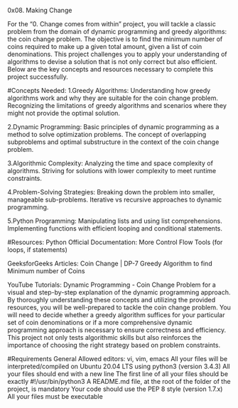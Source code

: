 0x08. Making Change

For the “0. Change comes from within” project, you will tackle a classic problem from the domain of dynamic programming and greedy algorithms: the coin change problem. The objective is to find the minimum number of coins required to make up a given total amount, given a list of coin denominations. This project challenges you to apply your understanding of algorithms to devise a solution that is not only correct but also efficient. Below are the key concepts and resources necessary to complete this project successfully.

#Concepts Needed:
1.Greedy Algorithms:
Understanding how greedy algorithms work and why they are suitable for the coin change problem.
Recognizing the limitations of greedy algorithms and scenarios where they might not provide the optimal solution.

2.Dynamic Programming:
Basic principles of dynamic programming as a method to solve optimization problems.
The concept of overlapping subproblems and optimal substructure in the context of the coin change problem.

3.Algorithmic Complexity:
Analyzing the time and space complexity of algorithms.
Striving for solutions with lower complexity to meet runtime constraints.

4.Problem-Solving Strategies:
Breaking down the problem into smaller, manageable sub-problems.
Iterative vs recursive approaches to dynamic programming.

5.Python Programming:
Manipulating lists and using list comprehensions.
Implementing functions with efficient looping and conditional statements.

#Resources:
Python Official Documentation:
More Control Flow Tools (for loops, if statements)

GeeksforGeeks Articles:
Coin Change | DP-7
Greedy Algorithm to find Minimum number of Coins

YouTube Tutorials:
Dynamic Programming - Coin Change Problem for a visual and step-by-step explanation of the dynamic programming approach.
By thoroughly understanding these concepts and utilizing the provided resources, you will be well-prepared to tackle the coin change problem. You will need to decide whether a greedy algorithm suffices for your particular set of coin denominations or if a more comprehensive dynamic programming approach is necessary to ensure correctness and efficiency. This project not only tests algorithmic skills but also reinforces the importance of choosing the right strategy based on problem constraints.

#Requirements
General
Allowed editors: vi, vim, emacs
All your files will be interpreted/compiled on Ubuntu 20.04 LTS using python3 (version 3.4.3)
All your files should end with a new line
The first line of all your files should be exactly #!/usr/bin/python3
A README.md file, at the root of the folder of the project, is mandatory
Your code should use the PEP 8 style (version 1.7.x)
All your files must be executable
